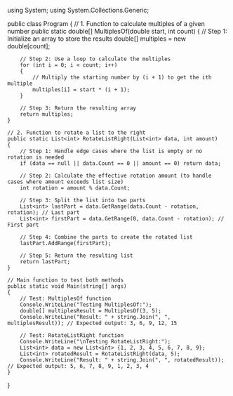 using System;
using System.Collections.Generic;

public class Program
{
    // 1. Function to calculate multiples of a given number
    public static double[] MultiplesOf(double start, int count)
    {
        // Step 1: Initialize an array to store the results
        double[] multiples = new double[count];
        
        // Step 2: Use a loop to calculate the multiples
        for (int i = 0; i < count; i++)
        {
            // Multiply the starting number by (i + 1) to get the ith multiple
            multiples[i] = start * (i + 1);
        }
        
        // Step 3: Return the resulting array
        return multiples;
    }

    // 2. Function to rotate a list to the right
    public static List<int> RotateListRight(List<int> data, int amount)
    {
        // Step 1: Handle edge cases where the list is empty or no rotation is needed
        if (data == null || data.Count == 0 || amount == 0) return data;

        // Step 2: Calculate the effective rotation amount (to handle cases where amount exceeds list size)
        int rotation = amount % data.Count;

        // Step 3: Split the list into two parts
        List<int> lastPart = data.GetRange(data.Count - rotation, rotation); // Last part
        List<int> firstPart = data.GetRange(0, data.Count - rotation); // First part

        // Step 4: Combine the parts to create the rotated list
        lastPart.AddRange(firstPart);

        // Step 5: Return the resulting list
        return lastPart;
    }

    // Main function to test both methods
    public static void Main(string[] args)
    {
        // Test: MultiplesOf function
        Console.WriteLine("Testing MultiplesOf:");
        double[] multiplesResult = MultiplesOf(3, 5);
        Console.WriteLine("Result: " + string.Join(", ", multiplesResult)); // Expected output: 3, 6, 9, 12, 15

        // Test: RotateListRight function
        Console.WriteLine("\nTesting RotateListRight:");
        List<int> data = new List<int> {1, 2, 3, 4, 5, 6, 7, 8, 9};
        List<int> rotatedResult = RotateListRight(data, 5);
        Console.WriteLine("Result: " + string.Join(", ", rotatedResult)); // Expected output: 5, 6, 7, 8, 9, 1, 2, 3, 4
    }
}
